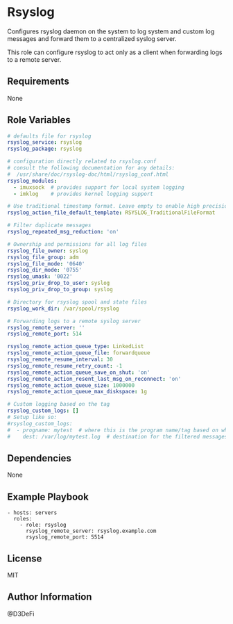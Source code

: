 Rsyslog
=======

Configures rsyslog daemon on the system to log system and custom log messages and forward them to a centralized syslog server.

This role can configure rsyslog to act only as a client when forwarding logs to a remote server.

Requirements
------------

None

Role Variables
--------------

```yaml
# defaults file for rsyslog
rsyslog_service: rsyslog
rsyslog_package: rsyslog

# configuration directly related to rsyslog.conf
# consult the following documentation for any details:
#  /usr/share/doc/rsyslog-doc/html/rsyslog_conf.html
rsyslog_modules:
  - imuxsock  # provides support for local system logging
  - imklog    # provides kernel logging support

# Use traditional timestamp format. Leave empty to enable high precision timestamps
rsyslog_action_file_default_template: RSYSLOG_TraditionalFileFormat

# Filter duplicate messages
rsyslog_repeated_msg_reduction: 'on'

# Ownership and permissions for all log files
rsyslog_file_owner: syslog
rsyslog_file_group: adm
rsyslog_file_mode: '0640'
rsyslog_dir_mode: '0755'
rsyslog_umask: '0022'
rsyslog_priv_drop_to_user: syslog
rsyslog_priv_drop_to_group: syslog

# Directory for rsyslog spool and state files
rsyslog_work_dir: /var/spool/rsyslog

# Forwarding logs to a remote syslog server
rsyslog_remote_server: ''
rsyslog_remote_port: 514

rsyslog_remote_action_queue_type: LinkedList
rsyslog_remote_action_queue_file: forwardqueue
rsyslog_remote_resume_interval: 30
rsyslog_remote_resume_retry_count: -1
rsyslog_remote_action_queue_save_on_shut: 'on'
rsyslog_remote_action_resent_last_msg_on_reconnect: 'on'
rsyslog_remote_action_queue_size: 1000000
rsyslog_remote_action_queue_max_diskspace: 1g

# Custom logging based on the tag
rsyslog_custom_logs: []
# Setup like so:
#rsyslog_custom_logs:
#  - progname: mytest  # where this is the program name/tag based on which to filter messages
#    dest: /var/log/mytest.log  # destination for the filtered messages
```

Dependencies
------------

None

Example Playbook
----------------

    - hosts: servers
      roles:
        - role: rsyslog
          rsyslog_remote_server: rsyslog.example.com
          rsyslog_remote_port: 5514
            

License
-------

MIT

Author Information
------------------

@D3DeFi
